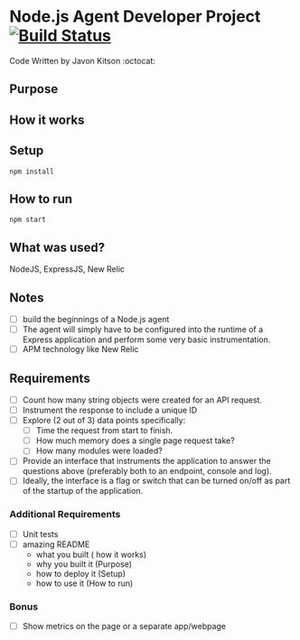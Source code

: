 # Node.js Agent Developer Project [![Build Status](https://travis-ci.com/kidc12/Node.js-Agent-Developer-Project.svg?branch=master)](https://travis-ci.com/kidc12/Node.js-Agent-Developer-Project)
Code Written by Javon Kitson :octocat:  

## Purpose


## How it works


## Setup
```npm install```

## How to run
```npm start```

## What was used?
NodeJS, ExpressJS, New Relic

## Notes
- [ ] build the beginnings of a Node.js agent
- [ ] The agent will simply have to be configured into the runtime of a Express application and perform some very basic instrumentation.
- [ ] APM technology like New Relic

## Requirements 
- [ ] Count how many string objects were created for an API request.
- [ ] Instrument the response to include a unique ID
- [ ] Explore (2 out of 3) data points specifically:
    - [ ] Time the request from start to finish.
    - [ ] How much memory does a single page request take?
    - [ ] How many modules were loaded?
- [ ] Provide an interface that instruments the application to answer the questions above (preferably both to an endpoint, console and log).
- [ ] Ideally, the interface is a flag or switch that can be turned on/off as part of the startup of the application.

### Additional Requirements

- [ ] Unit tests
- [ ] amazing README
    - what you built ( how it works)
    - why you built it (Purpose)
    - how to deploy it (Setup)
    - how to use it (How to run)

### Bonus
- [ ] Show metrics on the page or a separate app/webpage